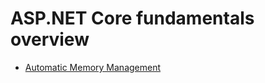 <h1> ASP.NET Core fundamentals overview </h1>
<ul>
  <li><a href="./AdvancedDotNet/AutomaticMemoryManagement.md">Automatic Memory Management</a></li>
 </ul>
